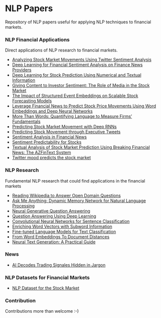 # NLP Papers
Repository of NLP papers useful for applying NLP techniques to financial markets.

### NLP Financial Applications
Direct applications of NLP research to financial markets.
* [Analyzing Stock Market Movements Using Twitter Sentiment Analysis](pdf/analyzing_stock_market_movements_using_twitter_sentiment_analysis.pdf)
* [Deep Learning for Financial Sentiment Analysis on Finance News Providers](pdf/deep_learning_for_financial_sentiment_analysis_on_finance_news_providers.pdf)
* [Deep Learning for Stock Prediction Using Numerical and Textual Information](pdf/deep_learning_for_stock_prediction_using_numerical_and_textual_information.pdf)
* [Giving Content to Investor Sentiment: The Role of Media in the Stock Market](pdf/giving_content_to_investor_sentiment_the_role_of_media_in_the_stock_market.pdf)
* [The Impact of Structured Event Embeddings on Scalable Stock Forecasting Models](pdf/impact_of_structured_event_embeddings_on_scalable_stock_forecasting_models.pdf)
* [Leverage Financial News to Predict Stock Price Movements Using Word Embeddings and Deep Neural Networks](pdf/leverage_financial_news_to_predict_stock_price_movements.pdf)
* [More Than Words: Quantifying Language to Measure Firms’ Fundamentals](pdf/more_than_words_quantifying_language.pdf)
* [Predicting Stock Market Movement with Deep RNNs](pdf/predicting_stock_market_movement_with_deep_rnns.pdf)
* [Predicting Stock Movement through Executive Tweets](pdf/predicting_stock_movement_thorugh_executive_tweets.pdf)
* [Sentiment Analysis in Financial News](pdf/sentiment_analysis_in_financial_news.pdf)
* [Sentiment Predictability for Stocks](pdf/sentiment_predictability_for_stocks.pdf)
* [Textual Analysis of Stock Market Prediction Using Breaking Financial News: The AZFinText System](pdf/textual_analysis_of_stock_market_prediction.pdf)
* [Twitter mood predicts the stock market](pdf/twitter_mood_predicts_the_stock_market.pdf)
### NLP Research
Fundamental NLP research that could find applications in the financial markets
* [Reading Wikipedia to Answer Open Domain Questions](pdf/reading_wikipedia_to_answer_open_domain_questions.pdf)
* [Ask Me Anything: Dynamic Memory Network for Natural Language Processing](pdf/ask_me_anything_dynamic_memory_networks_for_nlp.pdf)
* [Neural Generative Question Answering](pdf/neural_generative_question_answering.pdf)
* [Question Answering Using Deep Learning](pdf/question_answering_using_deep_learning.pdf)
* [Convolutional Neural Networks for Sentence Classification](pdf/convolutional_neural_networkds_for_sentence_classification.pdf)
* [Enriching Word Vectors with Subword Information](pdf/enriching_word_vectors_with_subword_information.pdf)
* [Fine-tuned Language Models for Text Classification](pdf/fine_tuned_language_models_for_text_classification.pdf)
* [From Word Embeddings To Document Distances](pdf/from_word_embeddings_to_document_distances.pdf)
* [Neural Text Generation: A Practical Guide](neural_text_generation_a_practical_guide.pdf)

### News
* [AI Decodes Trading Signales Hidden in Jargon](pdf/ai_decodes_trading_signals_hidden_in_jargon.pdf)

### NLP Datasets for Financial Markets
* [NLP Dataset for the Stock Market](http://www.maximedb.com)

### Contribution
Contributions more than welcome :-)

